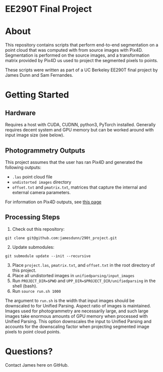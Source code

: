 # EE290T Final Project

About
=====
This repository contains scripts that perform end-to-end segmentation on a point cloud that was computed with from source images with Pix4D. Segmentation is performed on the source images, and a transformation matrix provided by Pix4D us used to project the segmented pixels to points.

These scripts were written as part of a UC Berkeley EE290T final project by James Dunn and Sam Fernandes.

Getting Started
===============
Hardware
--------
Requires a host with CUDA, CUDNN, python3, PyTorch installed. Generally requires decent system and GPU memory but can be worked around with input image size (see below).

Photogrammetry Outputs
----------------------
This project assumes that the user has ran Pix4D and generated the following outputs:
* `.las` point cloud file
* `undistorted images` directory
* `offset.txt` and `pmatrix.txt`, matrices that capture the internal and external camera parameters.

For information on Pix4D outputs, see [this page](https://support.pix4d.com/hc/en-us/articles/202977149-What-does-the-Output-Params-Folder-contain)

Processing Steps
----------------

1. Check out this repository:
```
git clone git@github.com:jamesdunn/290t_project.git
```
2. Update submodules:
```
git submodule update --init --recursive
```
3. Place `project.las`, `pmatrix.txt`, and `offset.txt` in the root directory of this project.
4. Place all undistorted images in `unifiedparsing/input_images`
5. Run `PROJECT_DIR=$PWD` and `UPP_DIR=$PROJECT_DIR/unifiedparsing` in the shell (bash).
6. Run `source run.sh 1000`

The argument to `run.sh` is the width that input images should be downscaled to for Unified Parsing. Aspect ratio of images is maintained. Images used for photogrammetry are necessarily large, and such large images take enormous amounts of GPU memory when processed with Unified Parsing. This option downscales the input to Unified Parsing and accounts for the downscaling factor when projecting segmented image pixels to point cloud points.

Questions?
==========
Contact James here on GitHub.
